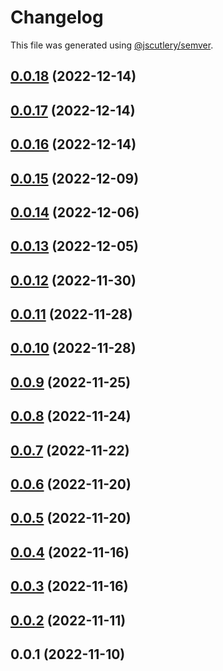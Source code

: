 # Changelog

This file was generated using [@jscutlery/semver](https://github.com/jscutlery/semver).

## [0.0.18](https://github.com/otwld/ecosystem/compare/apps-otwld-fr-0.0.17...apps-otwld-fr-0.0.18) (2022-12-14)



## [0.0.17](https://github.com/otwld/ecosystem/compare/apps-otwld-fr-0.0.16...apps-otwld-fr-0.0.17) (2022-12-14)



## [0.0.16](https://github.com/otwld/ecosystem/compare/apps-otwld-fr-0.0.15...apps-otwld-fr-0.0.16) (2022-12-14)



## [0.0.15](https://github.com/otwld/ecosystem/compare/apps-otwld-fr-0.0.14...apps-otwld-fr-0.0.15) (2022-12-09)



## [0.0.14](https://github.com/otwld/ecosystem/compare/apps-otwld-fr-0.0.13...apps-otwld-fr-0.0.14) (2022-12-06)



## [0.0.13](https://github.com/otwld/ecosystem/compare/apps-otwld-fr-0.0.12...apps-otwld-fr-0.0.13) (2022-12-05)



## [0.0.12](https://github.com/otwld/ecosystem/compare/apps-otwld-fr-0.0.11...apps-otwld-fr-0.0.12) (2022-11-30)



## [0.0.11](https://github.com/otwld/ecosystem/compare/apps-otwld-fr-0.0.10...apps-otwld-fr-0.0.11) (2022-11-28)



## [0.0.10](https://github.com/otwld/ecosystem/compare/apps-otwld-fr-0.0.9...apps-otwld-fr-0.0.10) (2022-11-28)



## [0.0.9](https://github.com/otwld/ecosystem/compare/apps-otwld-fr-0.0.8...apps-otwld-fr-0.0.9) (2022-11-25)



## [0.0.8](https://github.com/otwld/ecosystem/compare/apps-otwld-fr-0.0.7...apps-otwld-fr-0.0.8) (2022-11-24)



## [0.0.7](https://github.com/otwld/ecosystem/compare/apps-otwld-fr-0.0.6...apps-otwld-fr-0.0.7) (2022-11-22)



## [0.0.6](https://github.com/otwld/ecosystem/compare/apps-otwld-fr-0.0.5...apps-otwld-fr-0.0.6) (2022-11-20)



## [0.0.5](https://github.com/otwld/ecosystem/compare/apps-otwld-fr-0.0.4...apps-otwld-fr-0.0.5) (2022-11-20)



## [0.0.4](https://github.com/otwld/ecosystem/compare/apps-otwld-fr-0.0.3...apps-otwld-fr-0.0.4) (2022-11-16)



## [0.0.3](https://github.com/otwld/ecosystem/compare/apps-otwld-fr-0.0.2...apps-otwld-fr-0.0.3) (2022-11-16)



## [0.0.2](https://github.com/otwld/ecosystem/compare/apps-otwld-fr-0.0.1...apps-otwld-fr-0.0.2) (2022-11-11)



## 0.0.1 (2022-11-10)
